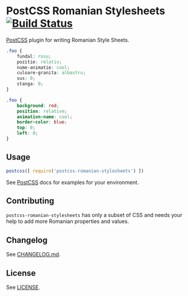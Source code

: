 # PostCSS Romanian Stylesheets [![Build Status][ci-img]][ci]

[PostCSS] plugin for writing Romanian Style Sheets.

[PostCSS]: https://github.com/postcss/postcss
[ci-img]:  https://travis-ci.org/DanielStoica85/postcss-romanian-stylesheets.svg
[ci]:      https://travis-ci.org/DanielStoica85/postcss-romanian-stylesheets

```css
.foo {
    fundal: rosu;
    pozitie: relativ;
    nume-animatie: cool;
    culoare-granita: albastru;
    sus: 0;
    stanga: 0;
}
```

```css
.foo {
    background: red;
    position: relative;
    animation-name: cool;
    border-color: blue;
    top: 0;
    left: 0;
}
```

## Usage

```js
postcss([ require('postcss-romanian-stylesheets') ])
```

See [PostCSS] docs for examples for your environment.

## Contributing

`postcss-romanian-stylesheets` has only a subset of CSS and needs your help to add more Romanian properties and values.

## Changelog

See [CHANGELOG.md](https://github.com/DanielStoica85/postcss-romanian-stylesheets/blob/master/CHANGELOG.md).

## License

See [LICENSE](https://github.com/DanielStoica85/postcss-romanian-stylesheets/blob/master/LICENSE).